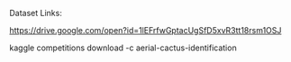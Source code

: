 Dataset Links:

https://drive.google.com/open?id=1lEFrfwGptacUgSfD5xvR3tt18rsm1OSJ

kaggle competitions download -c aerial-cactus-identification
